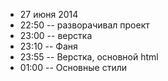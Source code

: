 * 27 июня 2014
* 22:50 -- разворачивал проект
* 23:00 -- верстка
* 23:10 -- Фаня
* 23:55 -- Верстка, основной html
* 01:00 -- Основные стили